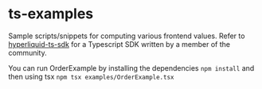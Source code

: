 # ts-examples

Sample scripts/snippets for computing various frontend values. Refer to [hyperliquid-ts-sdk](https://github.com/nomeida/hyperliquid) for a Typescript SDK written by a member of the community.

You can run OrderExample by installing the dependencies `npm install` and then using tsx `npm tsx examples/OrderExample.tsx`
